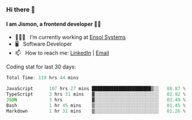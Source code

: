 ### Hi there 👋

#### I am Jismon, a frontend developer 👦🏻

- 🧑🏻‍💻   &nbsp; I’m currently working at <a href='https://www.ensolsystems.com/' target="_blank">Ensol Systems</a>
- 🖥   &nbsp; Software Developer
- 📫   &nbsp; How to reach me: <a href='https://www.linkedin.com/in/jismonthomas/'>LinkedIn</a> | <a href='mailto:hellojismonthomas@gmail.com'>Email</a>

Coding stat for last 30 days:
<!--START_SECTION:waka-->

```javascript
Total Time: 119 hrs 44 mins

JavaScript      107 hrs 27 mins ██████████████████████▒░░   88.87 %
TypeScript      3 hrs 31 mins   ▓░░░░░░░░░░░░░░░░░░░░░░░░   02.92 %
JSON            3 hrs           ▓░░░░░░░░░░░░░░░░░░░░░░░░   02.49 %
Bash            1 hr 45 mins    ▒░░░░░░░░░░░░░░░░░░░░░░░░   01.45 %
Markdown        1 hr 31 mins    ▒░░░░░░░░░░░░░░░░░░░░░░░░   01.26 %
```

<!--END_SECTION:waka-->

<!--
**jismonthomas/jismonthomas** is a ✨ _special_ ✨ repository because its `README.md` (this file) appears on your GitHub profile.

Here are some ideas to get you started:

- 🔭 I’m currently working on ...
- 🌱 I’m currently learning ...
- 👯 I’m looking to collaborate on ...
- 🤔 I’m looking for help with ...
- 💬 Ask me about ...
- 📫 How to reach me: ...
- 😄 Pronouns: ...
- ⚡ Fun fact: ...
-->
